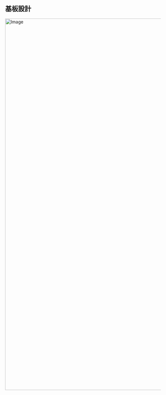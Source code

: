 ## 基板設計
<img width="1997" height="1198" alt="Image" src="https://github.com/user-attachments/assets/23351243-97e2-49cf-8a1c-f11b75f64de9" />
